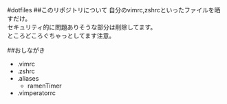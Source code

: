 #dotfiles
##このリポジトリについて
自分のvimrc,zshrcといったファイルを晒すだけ。  
セキュリティ的に問題ありそうな部分は削除してます。  
ところどころぐちゃっとしてます注意。

##おしながき

- .vimrc
- .zshrc
- .aliases
  - ramenTimer
- .vimperatorrc
